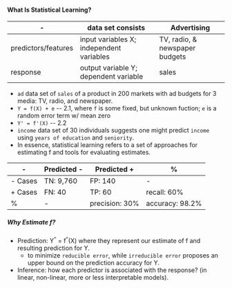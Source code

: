 #### What Is Statistical Learning?

\- | data set consists | Advertising
--- | --- | ---
predictors/features | input variables X; independent variables | TV, radio, & newspaper budgets
response | output variable Y; dependent variable | sales

* `ad` data set of `sales` of a product in 200 markets with ad budgets for 3 media: TV, radio, and newspaper.
* `Y = f(X) + e` -- 2.1, where `f` is some fixed, but unknown fuction; `e` is a random error term w/ mean zero 
* `Y' = f'(X)` -- 2.2
* `income` data set of 30 individuals suggests one might predict `income` using `years of education` and `seniority`.
* In essence, statistical learning refers to a set of approaches for estimating f and tools for evaluating estimates.


\- | Predicted - | Predicted + | %
--- | --- | --- | ---
\- Cases | TN: 9,760 | FP: 140 | -
\+ Cases | FN: 40 | TP: 60 | recall: 60%
% | - | precision: 30% | accuracy: 98.2%

##### Why Estimate f?

* Prediction: Y<sup>^</sup> = f<sup>^</sup>(X) where they represent our estimate of f and resulting prediction for Y.
  * to minimize `reducible error`, while `irreducible error` proposes an upper bound on the prediction accuracy for Y.
* Inference: how each predictor is associated with the response? (in linear, non-linear, more or less interpretable models).
